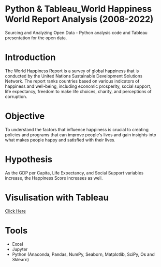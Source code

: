 # Python & Tableau_World Happiness World Report Analysis (2008-2022)
Sourcing and Analyzing Open Data - Python analysis code and Tableau presentation for the open data.

# Introduction
The World Happiness Report is a survey of global happiness that is conducted by the United Nations Sustainable Development Solutions Network. The report ranks countries based on various indicators of happiness and well-being, including economic prosperity, social support, life expectancy, freedom to make life choices, charity, and perceptions of corruption.

# Objective
To understand the factors that influence happiness is crucial to creating policies and programs that can improve people's lives and gain insights into what makes people happy and satisfied with their lives.

# Hypothesis
As the GDP per Capita, Life Expectancy, and Social Support variables increase, the Happiness Score increases as well.

# Visulisation with Tableau
[Click Here](https://public.tableau.com/app/profile/sissi5829/viz/WorldHappinessReportAnalysis2008-2022/SourceandCitations)

# Tools
* Excel
* Jupyter
* Python (Anaconda, Pandas, NumPy, Seaborn, Matplotlib, SciPy, Os and Sklearn)
